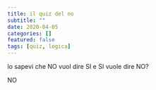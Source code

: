 ```yaml
---
title: il quiz del no
subtitle: ""
date: 2020-04-05
categories: []
featured: false
tags: [quiz, logica]
---
```


lo sapevi che NO vuol dire SI e SI vuole dire NO?

NO
